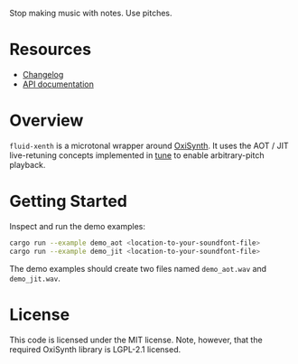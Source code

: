 Stop making music with notes. Use pitches.

# Resources

- [Changelog](https://github.com/Woyten/tune/releases)
- [API documentation](https://docs.rs/fluid-xenth)

# Overview

`fluid-xenth` is a microtonal wrapper around [OxiSynth](https://crates.io/crates/oxisynth). It uses the AOT / JIT live-retuning concepts implemented in [tune](https://github.com/Woyten/tune) to enable arbitrary-pitch playback.

# Getting Started

Inspect and run the demo examples:

```bash
cargo run --example demo_aot <location-to-your-soundfont-file>
cargo run --example demo_jit <location-to-your-soundfont-file>
```

The demo examples should create two files named `demo_aot.wav` and `demo_jit.wav`.

# License

This code is licensed under the MIT license. Note, however, that the required OxiSynth library is LGPL-2.1 licensed.
